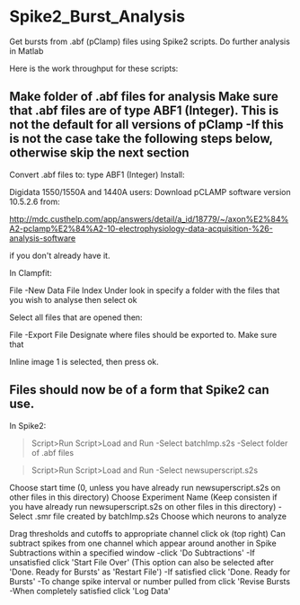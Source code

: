 # Spike2_Burst_Analysis
Get bursts from .abf (pClamp) files using Spike2 scripts. Do further analysis in Matlab

Here is the work throughput for these scripts:

Make folder of .abf files for analysis
Make sure that .abf files are of type ABF1 (Integer). This is not the default for all versions of pClamp
-If this is not the case take the following steps below, otherwise skip the next section
---------------------------------------------------------------------------
Convert .abf files to: type ABF1 (Integer)
Install:

Digidata 1550/1550A and 1440A users:
Download pCLAMP software version 10.5.2.6
from:

http://mdc.custhelp.com/app/answers/detail/a_id/18779/~/axon%E2%84%A2-pclamp%E2%84%A2-10-electrophysiology-data-acquisition-%26-analysis-software

if you don't already have it.

In Clampfit:

File
-New Data File Index
   Under look in specify a folder with the files that you wish to analyse then select ok

Select all files that are opened then:

File
-Export File
  Designate where files should be exported to. Make sure that

Inline image 1 is selected, then press ok. 

Files should now be of a form that Spike2 can use.
---------------------------------------------------------------------------

In Spike2:
>Script>Run Script>Load and Run
-Select batchImp.s2s
-Select folder of .abf files

>Script>Run Script>Load and Run
-Select newsuperscript.s2s

Choose start time (0, unless you have already run newsuperscript.s2s on other files in this directory)
Choose Experiment Name (Keep consisten if you have already run newsuperscript.s2s on other files in this directory)
-Select .smr file created by batchImp.s2s
Choose which neurons to analyze

Drag thresholds and cutoffs to appropriate channel
click ok (top right)
Can subtract spikes from one channel which appear around another in Spike Subtractions within a specified window
-click 'Do Subtractions'
-If unsatisfied click  'Start File Over' (This option can also be selected after 'Done. Ready for Bursts' as 'Restart File')
-If satisfied click 'Done. Ready for Bursts'
-To change spike interval or number pulled from click 'Revise Bursts
-When completely satisfied click 'Log Data'



